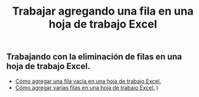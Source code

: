 ﻿---
title: Trabajar agregando una fila en una hoja de trabajo Excel
second_title: Aspose.Cells Cloud Documen
linktitle: Anuncio
type: docs
url: /es/rows/add/
keywords: Working with adding row on an Excel worksheet. How to add rows on an Excel worksheet
description: Aspose.Cells Cloud REST API admite agregar filas en una hoja de trabajo Excel. SDK admite tipos de lenguajes de desarrollo. Incluyen Android, C#, Go, Java, NodeJS, Perl, PHP, Python, Ruby y Swift.
weight: 20
---
## Trabajando con la eliminación de filas en una hoja de trabajo Excel.

- [Cómo agregar una fila vacía en una hoja de trabajo Excel.](/cells/es/rows/add/row/) 
- [Cómo agregar varias filas en una hoja de trabajo Excel.](/cells/es/rows/add/rows/) ) 
